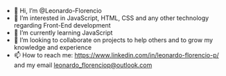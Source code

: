 - 👋 Hi, I’m @Leonardo-Florencio
- 👀 I’m interested in JavaScript, HTML, CSS and any other technology regarding Front-End development
- 🌱 I’m currently learning JavaScript
- 💞️ I’m looking to collaborate on projects to help others and to grow my knowledge and experience
- 📫 How to reach me: https://www.linkedin.com/in/leonardo-florencio-p/ and my email leonardo_florenciop@outlook.com
